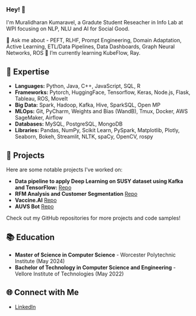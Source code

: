 ### Hey! 👋

<!--
**murali22chan/murali22chan** is a ✨ _special_ ✨ repository because its `README.md` (this file) appears on your GitHub profile.

Here are some ideas to get you started:

- 🔭 I’m currently working on ...
- 🌱 I’m currently learning ...
- 👯 I’m looking to collaborate on ...
- 🤔 I’m looking for help with ...
- 💬 Ask me about ...
- 📫 How to reach me: ...
- 😄 Pronouns: ...
- ⚡ Fun fact: ...
## 💼 Experience

- **Machine Learning Engineer** at XYZ Company (Year - Present)
  - Developed and deployed ML models for predicting customer behavior, resulting in a 20% increase in sales.
  - Collaborated with cross-functional teams to identify and implement ML opportunities across various business units.

- **Data Scientist Intern** at ABC Company (Year)
  - Conducted exploratory data analysis and developed predictive models for customer churn prediction.
  - Presented findings and recommendations to the management team, leading to a 15% reduction in churn rate.
-->



I'm Muralidharan Kumaravel, a Gradute Student Reseacher in Info Lab at WPI focusing on NLP, NLU and AI for Social Good.

💬 Ask me about - PEFT, RLHF, Prompt Engineering, Domain Adaptation, Active Learning, ETL/Data Pipelines, Data Dashboards, Graph Neural Networks, ROS
🌱 I’m currently learning KubeFlow, Ray.


## 🧠 Expertise
- **Languages:** Python, Java, C++, JavaScript, SQL, R
- **Frameworks:** Pytorch, HuggingFace, Tensorflow, Keras, Node.js, Flask, Tableau, ROS, MoveIt
- **Big Data:** Spark, Hadoop, Kafka, Hive, SparkSQL, Open MP
- **MLOps:** Git, PyCharm, Weights and Bias (WandB), Tmux, Docker, AWS SageMaker, Airflow
- **Databases:** MySQL, PostgreSQL, MongoDB
- **Libraries:** Pandas, NumPy, Scikit Learn, PySpark, Matplotlib, Plotly, Seaborn, Bokeh, Streamlit, NLTK, spaCy, OpenCV, rospy

## 🚀 Projects

Here are some notable projects I've worked on:

- **Data pipeline to apply Deep Learning on SUSY dataset using Kafka and TensorFlow:** [Repo](https://github.com/murali22chan/Datapipeline-to-Apply-Deep-learning-on-SUSY-dataset-using-Kafka-and-TensorFlow)
- **RFM Analysis and Customer Segmentation** [Repo](https://github.com/murali22chan/RFM-Analysis-and-Customer-Segmentation)
- **Vaccine.AI** [Repo](https://github.com/murali22chan/Vaccine.AI)
- **AUVS Bot** [Repo](https://github.com/murali22chan/AUVS-Bot)


Check out my GitHub repositories for more projects and code samples!

## 📚 Education

- **Master of Science in Computer Science** - Worcester Polytechnic Institute (May 2024)
- **Bachelor of Technology in Computer Science and Engineering** - Vellore Institute of Technologies (May 2022)



## 🌐 Connect with Me

- [LinkedIn](https://www.linkedin.com/in/muralidharan-k-cs/)




